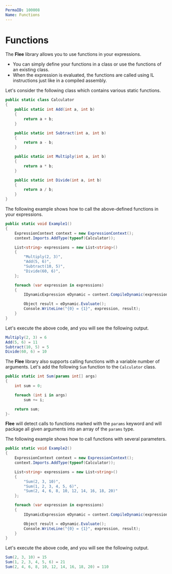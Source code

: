 ```yaml
---
PermaID: 100008
Name: Functions
---
```


# Functions

The **Flee** library allows you to use functions in your expressions. 

 - You can simply define your functions in a class or use the functions of an existing class. 
 - When the expression is evaluated, the functions are called using IL instructions just like in a compiled assembly.

Let's consider the following class which contains various static functions.

```csharp
public static class Calculator
{
    public static int Add(int a, int b)
    {
        return a + b;
    }

    public static int Subtract(int a, int b)
    {
        return a - b;
    }

    public static int Multiply(int a, int b)
    {
        return a * b;
    }

    public static int Divide(int a, int b)
    {
        return a / b;
    }
}
```

The following example shows how to call the above-defined functions in your expressions.

```csharp
public static void Example1()
{
    ExpressionContext context = new ExpressionContext();
    context.Imports.AddType(typeof(Calculator));

    List<string> expressions = new List<string>()
    {
        "Multiply(2, 3)",
        "Add(5, 6)",
        "Subtract(10, 5)",
        "Divide(60, 6)",
    };

    foreach (var expression in expressions)
    {
        IDynamicExpression eDynamic = context.CompileDynamic(expression);

        Object result = eDynamic.Evaluate();
        Console.WriteLine("{0} = {1}", expression, result);
    }
}
```

Let's execute the above code, and you will see the following output.

```csharp
Multiply(2, 3) = 6
Add(5, 6) = 11
Subtract(10, 5) = 5
Divide(60, 6) = 10
```

The **Flee** library also supports calling functions with a variable number of arguments. Let's add the following `Sum` function to the `Calculator` class.

```csharp
public static int Sum(params int[] args)
{
    int sum = 0;

    foreach (int i in args)
        sum += i;

    return sum;
}-
```

**Flee** will detect calls to functions marked with the `params` keyword and will package all given arguments into an array of the `params` type.

The following example shows how to call functions with several parameters.

```csharp
public static void Example2()
{
    ExpressionContext context = new ExpressionContext();
    context.Imports.AddType(typeof(Calculator));

    List<string> expressions = new List<string>()
    {
        "Sum(2, 3, 10)",
        "Sum(1, 2, 3, 4, 5, 6)",
        "Sum(2, 4, 6, 8, 10, 12, 14, 16, 18, 20)"
    };

    foreach (var expression in expressions)
    {
        IDynamicExpression eDynamic = context.CompileDynamic(expression);

        Object result = eDynamic.Evaluate();
        Console.WriteLine("{0} = {1}", expression, result);
    }
}
```

Let's execute the above code, and you will see the following output.

```csharp
Sum(2, 3, 10) = 15
Sum(1, 2, 3, 4, 5, 6) = 21
Sum(2, 4, 6, 8, 10, 12, 14, 16, 18, 20) = 110
```
